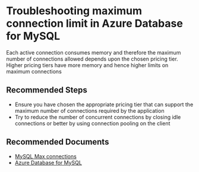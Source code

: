 <properties
    pageTitle="Troubleshooting maximum connection limit in Azure Database for MySQL"
    description="Troubleshooting maximum connection limit in Azure Database for MySQL"
    service="microsoft.dbformysql"
    resource="servers"
    authors="sunilagarwal"
    ms.author="sunila"
    displayOrder="60"
    selfHelpType="generic"
    supportTopicIds="32640091"
    resourceTags="servers, databases"
    productPesIds="16221"
    cloudEnvironments="public, Fairfax, usnat, ussec"
    articleId="eb1a77db-8690-408d-a3a7-4b8ff48edd78"
	ownershipId="AzureData_AzureDatabaseforMySQL"
/>

# Troubleshooting maximum connection limit in Azure Database for MySQL

Each active connection consumes memory and therefore the maximum number of connections allowed depends upon the chosen pricing tier. Higher pricing tiers have more  memory and hence higher limits on maximum connections

## **Recommended Steps**

* Ensure you have chosen the appropriate pricing tier that can support the maximum number of connections required by the application
* Try to reduce the number of concurrent connections by closing idle connections or better by using connection pooling on the client

## **Recommended Documents**

* [MySQL Max connections](https://docs.microsoft.com/azure/mysql/concepts-limits)<br> 
* [Azure Database for MySQL](https://docs.microsoft.com/azure/mysql/)
